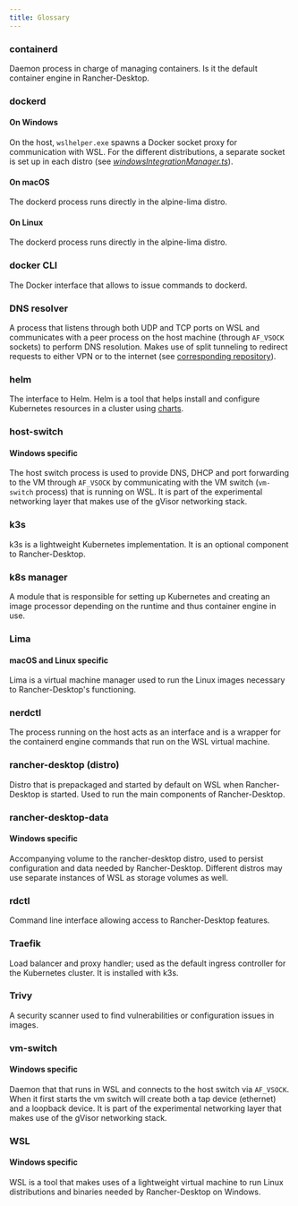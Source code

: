 ```yaml
---
title: Glossary
---
```


### containerd
Daemon process in charge of managing containers. Is it the default container engine in Rancher-Desktop.

### dockerd
#### On Windows
On the host, `wslhelper.exe` spawns a Docker socket proxy for communication with WSL. For the different distributions, a separate socket is set up in each distro (see [*windowsIntegrationManager.ts*](https://github.com/rancher-sandbox/rancher-desktop/blob/main/pkg/rancher-desktop/integrations/windowsIntegrationManager.ts)).
#### On macOS
The dockerd process runs directly in the alpine-lima distro.
#### On Linux
The dockerd process runs directly in the alpine-lima distro.

### docker CLI
The Docker interface that allows to issue commands to dockerd.

### DNS resolver
A process that listens through both UDP and TCP ports on WSL and communicates with a peer process on the host machine (through `AF_VSOCK` sockets) to perform DNS resolution. Makes use of split tunneling to redirect requests to either VPN or to the internet (see [corresponding repository](https://github.com/rancher-sandbox/rancher-desktop-host-resolver)).

### helm
The interface to Helm. Helm is a tool that helps install and configure Kubernetes resources in a cluster using [charts](https://helm.sh/docs/topics/charts/).

### host-switch
#### Windows specific
The host switch process is used to provide DNS, DHCP and port forwarding to the VM through `AF_VSOCK` by communicating with the VM switch (`vm-switch` process) that is running on WSL. It is part of the experimental networking layer that makes use of the gVisor networking stack.

### k3s
k3s is a lightweight Kubernetes implementation. It is an optional component to Rancher-Desktop.

### k8s manager
A module that is responsible for setting up Kubernetes and creating an image processor depending on the runtime and thus container engine in use.

### Lima
#### macOS and Linux specific
Lima is a virtual machine manager used to run the Linux images necessary to Rancher-Desktop's functioning. 

### nerdctl
The process running on the host acts as an interface and is a wrapper for the containerd engine commands that run on the WSL virtual machine.

### rancher-desktop (distro)
Distro that is prepackaged and started by default on WSL when Rancher-Desktop is started. Used to run the main components of Rancher-Desktop.

### rancher-desktop-data
#### Windows specific
Accompanying volume to the rancher-desktop distro, used to persist configuration and data needed by Rancher-Desktop. Different distros may use separate instances of WSL as storage volumes as well.

### rdctl
Command line interface allowing access to Rancher-Desktop features.

### Traefik
Load balancer and proxy handler; used as the default ingress controller for the Kubernetes cluster. It is installed with k3s.

### Trivy
A security scanner used to find vulnerabilities or configuration issues in images.

### vm-switch
#### Windows specific
Daemon that that runs in WSL and connects to the host switch via `AF_VSOCK`. When it first starts the vm switch will create both a tap device (ethernet) and a loopback device. It is part of the experimental networking layer that makes use of the gVisor networking stack.

### WSL
#### Windows specific
WSL is a tool that makes uses of a lightweight virtual machine to run Linux distributions and binaries needed by Rancher-Desktop on Windows.